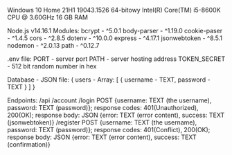 Windows 10 Home 21H1 19043.1526 64-bitowy
Intel(R) Core(TM) i5-8600K CPU @ 3.60GHz
16 GB RAM

Node.js v14.16.1
Modules:
    bcrypt - ^5.0.1
    body-parser - ^1.19.0
    cookie-paser - ^1.4.5
    cors - ^2.8.5
    dotenv - ^10.0.0
    express - ^4.17.1
    jsonwebtoken - ^8.5.1
    nodemon - ^2.0.13
    path - ^0.12.7

.env file:
PORT - server port
PATH - server hosting address
TOKEN_SECRET - 512 bit random number in hex

Database - JSON file:
{
    users - Array: [
        {
            username - TEXT,
            password - TEXT
        }
    ] 
}

Endpoints:
    /api
        /account
            /login
                POST {username: TEXT (the username), password: TEXT (password)}; response codes: 401(Unauthorized), 200(OK); response body: JSON {error: TEXT (error content), success: TEXT (jsonwebtoken)}
            /register
                POST {username: TEXT (the username), password: TEXT (password)}; response codes: 401(Conflict), 200(OK); response body: JSON {error: TEXT (error content), success: TEXT (confirmation)}